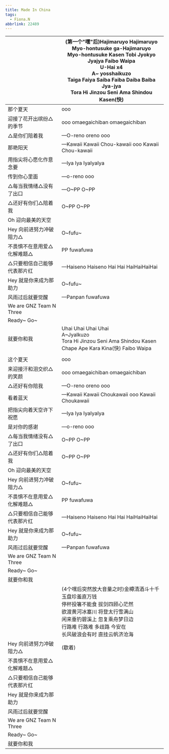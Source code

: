 ```yaml
---
title: Made In China
tags:
  - Fiona.N
abbrlink: 22489
---
```

|      |(第一个"嘿"后)Hajimaruyo Hajimaruyo<br>Myo-hontusuke ga-Hajimaruyo<br>Myo-hontusuke Kasen Tobi Jyokyo<br>Jyajya Faibo Waipa<br>U-Hai x4<br>A~ yosshaikuzo<br>Taiga Faiya Saiba Faiba Daiba Baiba Jya-jya<br>Tora Hi Jinzou Seni Ama Shindou Kasen(快)|
|--|--|
|那个夏天|ooo|
|迎接了花开出缤纷△的季节|ooo omaegaichiban omaegaichiban |
|△是你们陪着我|—O-reno oreno ooo|
|那艳阳天|—Kawaii Kawaii Chou-kawaii ooo Kawaii Chou-kawaii|
|用指尖将心愿化作意念要|—Iya Iya IyaIyaIya|
|传到你心里面|—o-reno ooo|
|△每当我情绪△没有了出口|—O~PP O~PP|
|△还好有你们△陪着我|O~PP O~PP|
|Oh 迎向最美的天空|      |
|Hey 向前进努力冲破阻力△|O~fufu~|
|不畏惧不在意用爱△化解难题△|PP fuwafuwa|
|△只要相信自己能够代表那片红|—Haiseno Haiseno Hai Hai HaiHaiHaiHai|
|Hey 就是你来成为那助力|O~fufu~|
|风雨过后就要觉醒|—Panpan fuwafuwa|
|We are GNZ Team N Three|      |
|Ready~ Go~|      |
|就要你和我|Uhai Uhai Uhai Uhai<br>A~JyaIkuzo<br>Tora Hi Jinzou Seni Ama Shindou Kasen<br>Chape Ape Kara Kina(快) Faibo Waipa|
|      |      |
|这个夏天|ooo|
|来迎接汗和泪交织△的笑颜|ooo omaegaichiban omaegaichiban |
|△还好有你陪我|—O-reno oreno ooo|
|看着蓝天|—Kawaii Kawaii Choukawaii ooo Kawaii Choukawaii|
|把指尖向着天空许下祝愿|—Iya Iya IyaIyaIya|
|是对你的感谢|—o-reno ooo|
|△每当我情绪没有△了出口|O~PP O~PP|
|△还好有你们△陪着我|O~PP O~PP|
|Oh 迎向最美的天空|      |
|Hey 向前进努力冲破阻力△|O~fufu~|
|不畏惧不在意用爱△化解难题△|PP fuwafuwa|
|△只要相信自己能够代表那片红|—Haiseno Haiseno Hai Hai HaiHaiHaiHai|
|Hey 就是你来成为那助力|O~fufu~|
|风雨过后就要觉醒|—Panpan fuwafuwa|
|We are GNZ Team N Three|      |
|Ready~ Go~|      |
|就要你和我|      |
|      |(4个嘿后突然放大音量之时)金樽清酒斗十千 玉盘珍羞直万钱<br>停杯投箸不能食 拔剑四顾心茫然<br>欲渡黄河冰塞川 将登太行雪满山<br>闲来垂钓碧溪上 忽复乘舟梦日边<br>行路难 行路难 多歧路 今安在<br>长风破浪会有时 直挂云帆济沧海|
|Hey 向前进努力冲破阻力△|(歇着)|
|不畏惧不在意用爱△化解难题△|      |
|△只要相信自己能够代表那片红|      |
|Hey 就是你来成为那助力|      |
|风雨过后就要觉醒|      |
|We are GNZ Team N Three|      |
|Ready~ Go~|      |
|就要你和我|      |